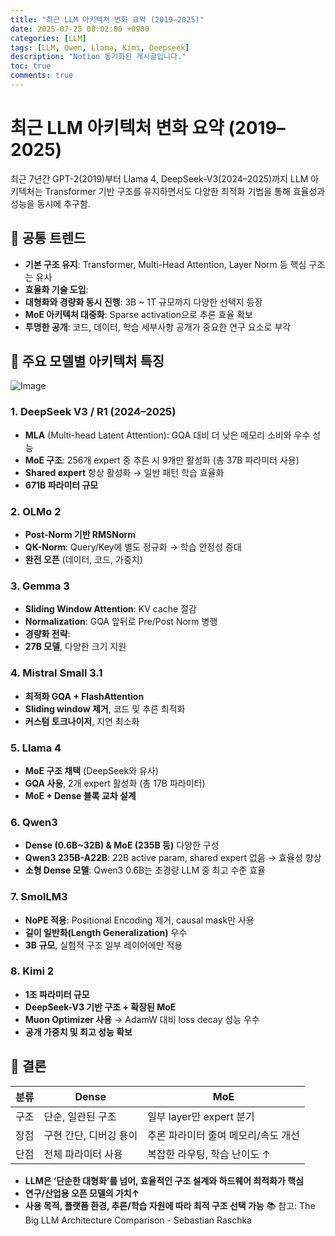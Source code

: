 ```yaml
---
title: "최근 LLM 아키텍처 변화 요약 (2019–2025)"
date: 2025-07-25 08:02:00 +0900
categories: [LLM]
tags: [LLM, Qwen, Llama, Kimi, Deepseek]
description: "Notion 동기화된 게시글입니다."
toc: true
comments: true
---
```


# 최근 LLM 아키텍처 변화 요약 (2019–2025)

최근 7년간 GPT-2(2019)부터 Llama 4, DeepSeek-V3(2024–2025)까지 LLM 아키텍처는 Transformer 기반 구조를 유지하면서도 다양한 최적화 기법을 통해 효율성과 성능을 동시에 추구함.

## 🔑 공통 트렌드

- **기본 구조 유지**: Transformer, Multi-Head Attention, Layer Norm 등 핵심 구조는 유사
- **효율화 기술 도입**:
- **대형화와 경량화 동시 진행**: 3B ~ 1T 규모까지 다양한 선택지 등장
- **MoE 아키텍처 대중화**: Sparse activation으로 추론 효율 확보
- **투명한 공개**: 코드, 데이터, 학습 세부사항 공개가 중요한 연구 요소로 부각
## 📌 주요 모델별 아키텍처 특징

![Image](https://prod-files-secure.s3.us-west-2.amazonaws.com/e6db513d-ec54-40ff-aa74-2487b0bcfe15/ac24fdd3-febf-45c7-8e99-afb6446591d8/image.png?X-Amz-Algorithm=AWS4-HMAC-SHA256&X-Amz-Content-Sha256=UNSIGNED-PAYLOAD&X-Amz-Credential=ASIAZI2LB466Q4ZMCDUY%2F20250726%2Fus-west-2%2Fs3%2Faws4_request&X-Amz-Date=20250726T110713Z&X-Amz-Expires=3600&X-Amz-Security-Token=IQoJb3JpZ2luX2VjEDEaCXVzLXdlc3QtMiJHMEUCIQDL2cO76JJ7Y3bbOq8oFHShcbtmhQ44W4X4HgiGmURvFwIgExWvtMUgBfpicH83%2BR%2Bl4eTH%2FYoJPBKdIqkkzHR8w%2FIq%2FwMIWhAAGgw2Mzc0MjMxODM4MDUiDJnhjG60hAkbHfRfiyrcA4cAfaG9ACeMFAz7PKOmZZfM9iea%2Fiw%2Bmz07ui%2FC9QAppqnJU%2BW4dZxCQwsN8HSLU0QqXv4%2FyhzlX%2FtKFlQHitDqDZvhaRImSqLkfO4KZYOrrzk1TlZvNgHvyE46LGqgGteakjQ66sfzkAPA35VhqleEnK%2BCu4g0VYPltLmEJ9hGJdkzIKvPAHUF1dsHgn9LVwFNjzRF%2BQNrAFE1n9Ruiascw8gnMjYNTm67RO6OwF15vam4VcBwBXys6N8UoPMXK26OPNP7AbJPsIw%2BdGOWI0OjxZ8I1JGrH0QB8nZ6PJdOnfda5kdXvW5Cpsz3Hvxl6pwCNiRM5qOntlBLDSsXll9sLnXt1onKz0%2BgRxu%2FvTKdbYiiYTnP9emfyFajj8AIrx5Zb1KlzC0AtT%2BRYnjUf0W3VZys9qgP%2B9wnvdEtc6TmNqwL0uwLnLlzJKz55FGD69ctfwpuPsGyKC46SUMVGCcIQimXLhuOzFlTmmj39JOu%2FkhBOVGLXX0l7ZiVu%2F1eG3H9T6aQH7%2FcHQ9STd4Em%2B4jrcITW4pwZvsQ2wqOc%2FNNEuc0lxRzjFmrcdZf8KWTvznMrCv2WZYoF2fchueIzo97zPfNJikLC4Mm92rhEf0NYcyi3W4UUy0HCEEkMMGrksQGOqUBEyGgC1ULpddbb0mZ0o1CF%2F%2FmVAfZjf3uYF%2BiKq3gFYT%2F%2FNS1Ut44nB2OBCSHc8QLuCK7lCesSSvKjxUjtU9IAiDXlZalFAOeOtTtcUkWl7N0XiAjyNdOjWsQNYLogS%2BNj2rM4Ov8L0TIiyUiJACEZ76VPdF9r8ukYw4dlc%2FwrV4KIWuD2ks0Q%2BFNmCupsQMogjFvpbk5eTVApP0%2BM3NMGpkfj9xT&X-Amz-Signature=58dd0a1cec4b32552b82abd7e4b3170a03577b4f098fe0034edcd53f49206f54&X-Amz-SignedHeaders=host&x-amz-checksum-mode=ENABLED&x-id=GetObject)

### 1. DeepSeek V3 / R1 (2024–2025)

- **MLA** (Multi-head Latent Attention): GQA 대비 더 낮은 메모리 소비와 우수 성능
- **MoE 구조**: 256개 expert 중 추론 시 9개만 활성화 (총 37B 파라미터 사용)
- **Shared expert** 항상 활성화 → 일반 패턴 학습 효율화
- **671B 파라미터 규모**
### 2. OLMo 2

- **Post-Norm 기반 RMSNorm**
- **QK-Norm**: Query/Key에 별도 정규화 → 학습 안정성 증대
- **완전 오픈** (데이터, 코드, 가중치)
### 3. Gemma 3

- **Sliding Window Attention**: KV cache 절감
- **Normalization**: GQA 앞뒤로 Pre/Post Norm 병행
- **경량화 전략**:
- **27B 모델**, 다양한 크기 지원
### 4. Mistral Small 3.1

- **최적화 GQA + FlashAttention**
- **Sliding window 제거**, 코드 및 추론 최적화
- **커스텀 토크나이저**, 지연 최소화
### 5. Llama 4

- **MoE 구조 채택** (DeepSeek와 유사)
- **GQA 사용**, 2개 expert 활성화 (총 17B 파라미터)
- **MoE + Dense 블록 교차 설계**
### 6. Qwen3

- **Dense (0.6B~32B) & MoE (235B 등)** 다양한 구성
- **Qwen3 235B-A22B**: 22B active param, shared expert 없음 → 효율성 향상
- **소형 Dense 모델**: Qwen3 0.6B는 초경량 LLM 중 최고 수준 효율
### 7. SmolLM3

- **NoPE 적용**: Positional Encoding 제거, causal mask만 사용
- **길이 일반화(Length Generalization)** 우수
- **3B 규모**, 실험적 구조 일부 레이어에만 적용
### 8. Kimi 2

- **1조 파라미터 규모**
- **DeepSeek-V3 기반 구조 + 확장된 MoE**
- **Muon Optimizer 사용** → AdamW 대비 loss decay 성능 우수
- **공개 가중치 및 최고 성능 확보**
## 🧩 결론

| 분류 | Dense | MoE |
| --- | --- | --- |
| 구조 | 단순, 일관된 구조 | 일부 layer만 expert 분기 |
| 장점 | 구현 간단, 디버깅 용이 | 추론 파라미터 줄여 메모리/속도 개선 |
| 단점 | 전체 파라미터 사용 | 복잡한 라우팅, 학습 난이도 ↑ |

- **LLM은 ‘단순한 대형화’를 넘어, 효율적인 구조 설계와 하드웨어 최적화가 핵심**
- **연구/산업용 오픈 모델의 가치↑**
- **사용 목적, 플랫폼 환경, 추론/학습 자원에 따라 최적 구조 선택 가능**
📚 참고: The Big LLM Architecture Comparison - Sebastian Raschka


